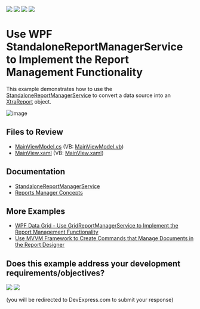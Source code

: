 <!-- default badges list -->
![](https://img.shields.io/endpoint?url=https://codecentral.devexpress.com/api/v1/VersionRange/128642114/24.2.1%2B)
[![](https://img.shields.io/badge/Open_in_DevExpress_Support_Center-FF7200?style=flat-square&logo=DevExpress&logoColor=white)](https://supportcenter.devexpress.com/ticket/details/T315620)
[![](https://img.shields.io/badge/📖_How_to_use_DevExpress_Examples-e9f6fc?style=flat-square)](https://docs.devexpress.com/GeneralInformation/403183)
[![](https://img.shields.io/badge/💬_Leave_Feedback-feecdd?style=flat-square)](#does-this-example-address-your-development-requirementsobjectives)
<!-- default badges end -->

# Use WPF StandaloneReportManagerService to Implement the Report Management Functionality

This example demonstrates how to use the [StandaloneReportManagerService](https://docs.devexpress.com/WPF/DevExpress.Xpf.Reports.UserDesigner.Extensions.StandaloneReportManagerService) to convert a data source into an [XtraReport](https://docs.devexpress.com/XtraReports/DevExpress.XtraReports.UI.XtraReport) object.

![image](https://github.com/DevExpress-Examples/how-to-implement-the-report-management-functionality-using-standalonereportmanagerservice-t315620/assets/65009440/820297fc-5445-4e64-912b-f099a87d595c)

## Files to Review

* [MainViewModel.cs](./CS/StandaloneReportManagerServiceExample/ViewModels/MainViewModel.cs) (VB: [MainViewModel.vb](./VB/StandaloneReportManagerServiceExample/ViewModels/MainViewModel.vb))
* [MainView.xaml](./CS/StandaloneReportManagerServiceExample/Views/MainView.xaml) (VB: [MainView.xaml](./VB/StandaloneReportManagerServiceExample/Views/MainView.xaml))

## Documentation

* [StandaloneReportManagerService](https://docs.devexpress.com/WPF/115301/mvvm-framework/services/predefined-set/report-services/standalonereportmanagerservice)
* [Reports Manager Concepts](https://docs.devexpress.com/WPF/115276/mvvm-framework/services/predefined-set/report-services/reports-manager-concepts)

## More Examples

* [WPF Data Grid - Use GridReportManagerService to Implement the Report Management Functionality](https://github.com/DevExpress-Examples/wpf-data-grid-use-gridreportmanagerservice-to-implement-report-management-functionality)
* [Use MVVM Framework to Create Commands that Manage Documents in the Report Designer](https://github.com/DevExpress-Examples/reporting-wpf-mvvm-manage-report-designer-documents)
<!-- feedback -->
## Does this example address your development requirements/objectives?

[<img src="https://www.devexpress.com/support/examples/i/yes-button.svg"/>](https://www.devexpress.com/support/examples/survey.xml?utm_source=github&utm_campaign=use-wpf-standalonereportmanagerservice-to-implement-report-management-functionality&~~~was_helpful=yes) [<img src="https://www.devexpress.com/support/examples/i/no-button.svg"/>](https://www.devexpress.com/support/examples/survey.xml?utm_source=github&utm_campaign=use-wpf-standalonereportmanagerservice-to-implement-report-management-functionality&~~~was_helpful=no)

(you will be redirected to DevExpress.com to submit your response)
<!-- feedback end -->
